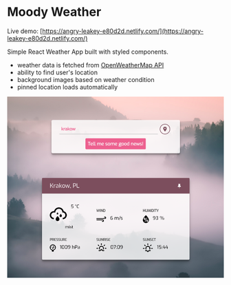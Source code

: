 # Moody Weather
Live demo: [https://angry-leakey-e80d2d.netlify.com/](https://angry-leakey-e80d2d.netlify.com/)

Simple React Weather App built with styled components.


- weather data is fetched from [OpenWeatherMap API](https://openweathermap.org/)
- ability to find user's location
- background images based on weather condition
- pinned location loads automatically

![Screenshot](screenshot.png)